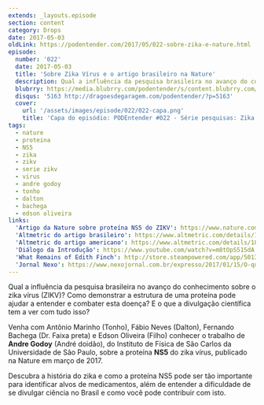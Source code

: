 ```yaml
---
extends: _layouts.episode
section: content
category: Drops
date: 2017-05-03
oldLink: https://podentender.com/2017/05/022-sobre-zika-e-nature.html
episode:
  number: '022'
  date: 2017-05-03
  title: 'Sobre Zika Vírus e o artigo brasileiro na Nature'
  description: Qual a influência da pesquisa brasileira no avanço do conhecimento sobre o zika vírus (ZIKV)? Como demonstrar a estrutura de uma proteína pode ajudar a entender e combater esta doença? 
  blubrry: https://media.blubrry.com/podentender/s/content.blubrry.com/podentender/PODEntender_022_DROPS.mp3
  disqus: '5163 http://dragoesdegaragem.com/podentender/?p=5163'
  cover:
    url: '/assets/images/episode/022/022-capa.png'
    title: 'Capa do episódio: PODEntender #022 - Série pesquisas: Zika no Brasil, episódio 1' 
tags:
  - nature
  - proteina
  - NS5
  - zika
  - zikv
  - serie zikv
  - virus
  - andre godoy
  - tonho
  - dalton
  - bachega
  - edson oliveira
links:
  'Artigo da Nature sobre proteína NS5 do ZIKV': https://www.nature.com/articles/ncomms14764
  'Altmetric do artigo brasileiro': https://www.altmetric.com/details/18166448
  'Altmetric do artigo americano': https://www.altmetric.com/details/18168105/
  'Diálogo da Introdução': https://www.youtube.com/watch?v=m8tOpS515dA
  'What Remains of Edith Finch': http://store.steampowered.com/app/501300/What_Remains_of_Edith_Finch/
  'Jornal Nexo': https://www.nexojornal.com.br/expresso/2017/01/15/O-que-%C3%A9-%E2%80%98lugar-de-fala%E2%80%99-e-como-ele-%C3%A9-aplicado-no-debate-p%C3%BAblico
---
```


Qual a influência da pesquisa brasileira no avanço do conhecimento sobre o zika vírus (ZIKV)?
Como demonstrar a estrutura de uma proteína pode ajudar a entender e combater esta doença?
E o que a divulgação científica tem a ver com tudo isso?

Venha com Antônio Marinho (Tonho), Fábio Neves (Dalton), Fernando Bachega (Dr. Faixa preta)
e Edson Oliveira (Filho) conhecer o trabalho de **Andre Godoy** (André doidão),
do Instituto de Física de São Carlos da Universidade de São Paulo,
sobre a proteína **NS5** do zika vírus, publicado na Nature em março de 2017.

Descubra a história do zika e como a proteína NS5 pode ser tão importante para
identificar alvos de medicamentos, além de entender a dificuldade de se divulgar
ciência no Brasil e como você pode contribuir com isto.
